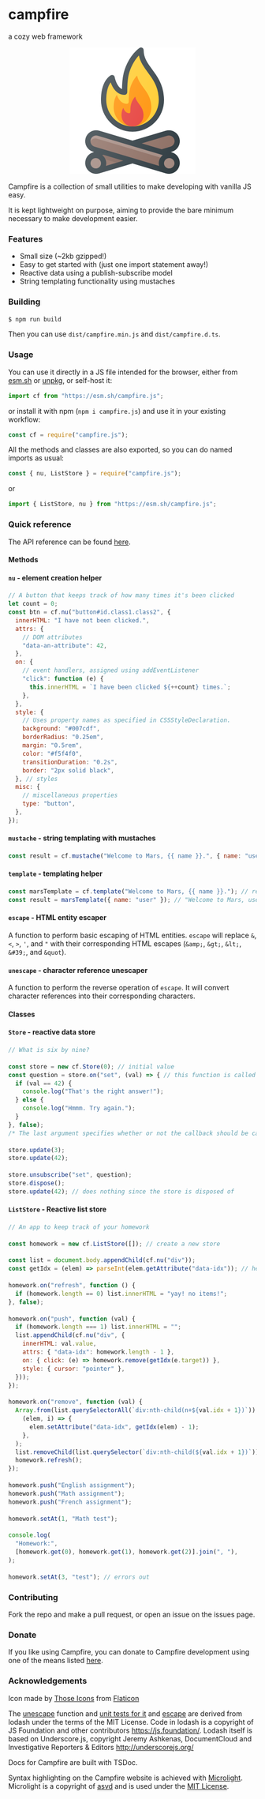 # campfire

a cozy web framework

<p align='center'>
    <img src='campfire.png' alt='campfire logo' width=256 height=256>
</p>

Campfire is a collection of small utilities to make developing with vanilla JS
easy.

It is kept lightweight on purpose, aiming to provide the bare minimum necessary
to make development easier.

### Features

- Small size (~2kb gzipped!)
- Easy to get started with (just one import statement away!)
- Reactive data using a publish-subscribe model
- String templating functionality using mustaches

### Building

```sh
$ npm run build
```

Then you can use `dist/campfire.min.js` and `dist/campfire.d.ts`.

### Usage

You can use it directly in a JS file intended for the browser, either from
[esm.sh](https://esm.sh/campfire.js) or
[unpkg](https://unpkg.com/campfire.js@latest/dist/campfire.esm.min.js), or
self-host it:

```js
import cf from "https://esm.sh/campfire.js";
```

or install it with npm (`npm i campfire.js`) and use it in your existing
workflow:

```js
const cf = require("campfire.js");
```

All the methods and classes are also exported, so you can do named imports as
usual:

```js
const { nu, ListStore } = require("campfire.js");
```

or

```js
import { ListStore, nu } from "https://esm.sh/campfire.js";
```

### Quick reference

The API reference can be found
[here](https://xyzshantaram.github.io/campfire/?tab=docs).

#### Methods

#### `nu` - element creation helper

```js
// A button that keeps track of how many times it's been clicked
let count = 0;
const btn = cf.nu("button#id.class1.class2", {
  innerHTML: "I have not been clicked.",
  attrs: {
    // DOM attributes
    "data-an-attribute": 42,
  },
  on: {
    // event handlers, assigned using addEventListener
    "click": function (e) {
      this.innerHTML = `I have been clicked ${++count} times.`;
    },
  },
  style: {
    // Uses property names as specified in CSSStyleDeclaration.
    background: "#007cdf",
    borderRadius: "0.25em",
    margin: "0.5rem",
    color: "#f5f4f0",
    transitionDuration: "0.2s",
    border: "2px solid black",
  }, // styles
  misc: {
    // miscellaneous properties
    type: "button",
  },
});
```

#### `mustache` - string templating with mustaches

```js
const result = cf.mustache("Welcome to Mars, {{ name }}.", { name: "user" }); // "Welcome to Mars, user."
```

#### `template` - templating helper

```js
const marsTemplate = cf.template("Welcome to Mars, {{ name }}."); // returns a function
const result = marsTemplate({ name: "user" }); // "Welcome to Mars, user."
```

#### `escape` - HTML entity escaper

A function to perform basic escaping of HTML entities. `escape` will replace
`&`, `<`, `>`, `'`, and `"` with their corresponding HTML escapes (`&amp;`,
`&gt;`, `&lt;`, `&#39;`, and `&quot`).

#### `unescape` - character reference unescaper

A function to perform the reverse operation of `escape`. It will convert
character references into their corresponding characters.

#### Classes

#### `Store` - reactive data store

```js
// What is six by nine?

const store = new cf.Store(0); // initial value
const question = store.on("set", (val) => { // this function is called every time the value is changed
  if (val == 42) {
    console.log("That's the right answer!");
  } else {
    console.log("Hmmm. Try again.");
  }
}, false);
/* The last argument specifies whether or not the callback should be called right now with the current value of the store. */

store.update(3);
store.update(42);

store.unsubscribe("set", question);
store.dispose();
store.update(42); // does nothing since the store is disposed of
```

#### `ListStore` - Reactive list store

```js
// An app to keep track of your homework

const homework = new cf.ListStore([]); // create a new store

const list = document.body.appendChild(cf.nu("div"));
const getIdx = (elem) => parseInt(elem.getAttribute("data-idx")); // helper function

homework.on("refresh", function () {
  if (homework.length == 0) list.innerHTML = "yay! no items!";
}, false);

homework.on("push", function (val) {
  if (homework.length === 1) list.innerHTML = "";
  list.appendChild(cf.nu("div", {
    innerHTML: val.value,
    attrs: { "data-idx": homework.length - 1 },
    on: { click: (e) => homework.remove(getIdx(e.target)) },
    style: { cursor: "pointer" },
  }));
});

homework.on("remove", function (val) {
  Array.from(list.querySelectorAll(`div:nth-child(n+${val.idx + 1})`)).forEach(
    (elem, i) => {
      elem.setAttribute("data-idx", getIdx(elem) - 1);
    },
  );
  list.removeChild(list.querySelector(`div:nth-child(${val.idx + 1})`));
  homework.refresh();
});

homework.push("English assignment");
homework.push("Math assignment");
homework.push("French assignment");

homework.setAt(1, "Math test");

console.log(
  "Homework:",
  [homework.get(0), homework.get(1), homework.get(2)].join(", "),
);

homework.setAt(3, "test"); // errors out
```

### Contributing

Fork the repo and make a pull request, or open an issue on the issues page.

### Donate

If you like using Campfire, you can donate to Campfire development using one of
the means listed [here](https://shantaram.xyz/contact/donate.html).

### Acknowledgements

Icon made by [Those Icons](https://www.flaticon.com/authors/those-icons) from
[Flaticon](https://www.flaticon.com/)

The [unescape](https://github.com/lodash/lodash/blob/master/unescape.js)
function and
[unit tests for it](https://github.com/lodash/lodash/blob/master/test/unescape.js)
and [escape](https://github.com/lodash/lodash/blob/master/test/escape.test.js)
are derived from lodash under the terms of the MIT License. Code in lodash is a
copyright of JS Foundation and other contributors <https://js.foundation/>.
Lodash itself is based on Underscore.js, copyright Jeremy Ashkenas,
DocumentCloud and Investigative Reporters & Editors <http://underscorejs.org/>

Docs for Campfire are built with TSDoc.

Syntax highlighting on the Campfire website is achieved with
[Microlight](https://asvd.github.io/microlight/). Microlight is a copyright of
[asvd](https://github.com/asvd) and is used under the
[MIT License](https://github.com/asvd/microlight/blob/master/LICENSE).